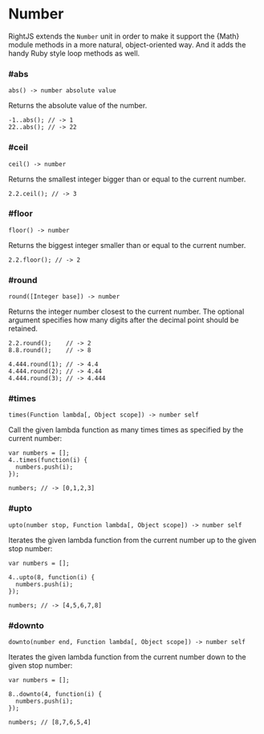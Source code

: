 # Number

RightJS extends the `Number` unit in order to make it support the {Math}
module methods in a more natural, object-oriented way. And it adds the 
handy Ruby style loop methods as well.


### #abs

    abs() -> number absolute value

Returns the absolute value of the number.

    -1..abs(); // -> 1
    22..abs(); // -> 22



### #ceil

    ceil() -> number

Returns the smallest integer bigger than or equal to the current number.

    2.2.ceil(); // -> 3


### #floor

    floor() -> number

Returns the biggest integer smaller than or equal to the current number.

    2.2.floor(); // -> 2


### #round

    round([Integer base]) -> number

Returns the integer number closest to the current number. The optional
argument specifies how many digits after the decimal point should be
retained.

    2.2.round();    // -> 2
    8.8.round();    // -> 8
    
    4.444.round(1); // -> 4.4
    4.444.round(2); // -> 4.44
    4.444.round(3); // -> 4.444


### #times

    times(Function lambda[, Object scope]) -> number self

Call the given lambda function as many times times as specified by the
current number:
    
    var numbers = [];
    4..times(function(i) {
      numbers.push(i);
    });
    
    numbers; // -> [0,1,2,3]



### #upto

    upto(number stop, Function lambda[, Object scope]) -> number self

Iterates the given lambda function from the current number up to the given 
stop number:

    var numbers = [];
    
    4..upto(8, function(i) {
      numbers.push(i);
    });
    
    numbers; // -> [4,5,6,7,8]



### #downto

    downto(number end, Function lambda[, Object scope]) -> number self

Iterates the given lambda function from the current number down to the given 
stop number:

    var numbers = [];
    
    8..downto(4, function(i) {
      numbers.push(i);
    });
    
    numbers; // [8,7,6,5,4]

